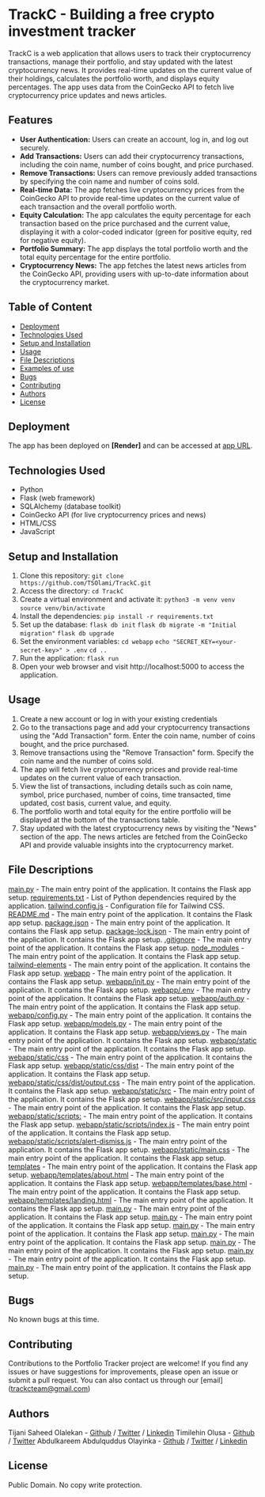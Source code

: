 # TrackC - Building a free crypto investment tracker

TrackC is a web application that allows users to track their cryptocurrency transactions, manage their portfolio, and stay updated with the latest cryptocurrency news. It provides real-time updates on the current value of their holdings, calculates the portfolio worth, and displays equity percentages. The app uses data from the CoinGecko API to fetch live cryptocurrency price updates and news articles.

## Features

- **User Authentication:** Users can create an account, log in, and log out securely.
- **Add Transactions:** Users can add their cryptocurrency transactions, including the coin name, number of coins bought, and price purchased.
- **Remove Transactions:** Users can remove previously added transactions by specifying the coin name and number of coins sold.
- **Real-time Data:** The app fetches live cryptocurrency prices from the CoinGecko API to provide real-time updates on the current value of each transaction and the overall portfolio worth.
- **Equity Calculation:** The app calculates the equity percentage for each transaction based on the price purchased and the current value, displaying it with a color-coded indicator (green for positive equity, red for negative equity).
- **Portfolio Summary:** The app displays the total portfolio worth and the total equity percentage for the entire portfolio.
- **Cryptocurrency News:** The app fetches the latest news articles from the CoinGecko API, providing users with up-to-date information about the cryptocurrency market.

## Table of Content
* [Deployment](#deployment)
* [Technologies Used](#technologies-used)
* [Setup and Installation](#setup-and-installation)
* [Usage](#usage)
* [File Descriptions](#file-descriptions)
* [Examples of use](#examples-of-use)
* [Bugs](#bugs)
* [Contributing](#contributing)
* [Authors](#authors)
* [License](#license)

## Deployment

The app has been deployed on **[Render]** and can be accessed at [app URL](https://trackc-flask-app-wg3p.onrender.com/).


## Technologies Used

- Python
- Flask (web framework)
- SQLAlchemy (database toolkit)
- CoinGecko API (for live cryptocurrency prices and news)
- HTML/CSS
- JavaScript

## Setup and Installation
1. Clone this repository:
 `git clone https://github.com/TSOlami/TrackC.git`
2. Access the directory:
 `cd TrackC`
3. Create a virtual environment and activate it: 
 `python3 -m venv venv`
 `source venv/bin/activate`
4. Install the dependencies:
 `pip install -r requirements.txt`
5. Set up the database:
 `flask db init` 
 `flask db migrate -m "Initial migration"`
 `flask db upgrade`
6. Set the environment variables:
 `cd webapp`
 `echo "SECRET_KEY=<your-secret-key>" > .env`
 `cd ..`
7. Run the application:
 `flask run`
8. Open your web browser and visit http://localhost:5000 to access the application.

## Usage
1. Create a new account or log in with your existing credentials
2. Go to the transactions page and add your cryptocurrency transactions using the "Add Transaction" form. Enter the coin name, number of coins bought, and the price purchased.
3. Remove transactions using the "Remove Transaction" form. Specify the coin name and the number of coins sold.
4. The app will fetch live cryptocurrency prices and provide real-time updates on the current value of each transaction.
5. View the list of transactions, including details such as coin name, symbol, price purchased, number of coins, time transacted, time updated, cost basis, current value, and equity.
6. The portfolio worth and total equity for the entire portfolio will be displayed at the bottom of the transactions table.
7. Stay updated with the latest cryptocurrency news by visiting the "News" section of the app. The news articles are fetched from the CoinGecko API and provide valuable insights into the cryptocurrency market.

## File Descriptions
[main.py](main.py) - The main entry point of the application. It contains the Flask app setup.
[requirements.txt](requirements.txt ) - List of Python dependencies required by the application.
[tailwind.config.js](tailwind.config.js) -  Configuration file for Tailwind CSS.
[README.md](README.md) - The main entry point of the application. It contains the Flask app setup.
[package.json](package.json) - The main entry point of the application. It contains the Flask app setup.
[package-lock.json](package-lock.json) - The main entry point of the application. It contains the Flask app setup.
[.gitignore](.gitignore) - The main entry point of the application. It contains the Flask app setup.
[node_modules](node_modules) - The main entry point of the application. It contains the Flask app setup.
[tailwind-elements](tailwind-elements) - The main entry point of the application. It contains the Flask app setup.
[webapp](webapp) - The main entry point of the application. It contains the Flask app setup.
  [webapp/init.py](/webapp/__init__.py) - The main entry point of the application. It contains the Flask app setup.
  [webapp/.env](webapp/.env) - The main entry point of the application. It contains the Flask app setup.
  [webapp/auth.py](webapp/auth.py) - The main entry point of the application. It contains the Flask app setup.
  [webapp/config.py](webapp/config.py) - The main entry point of the application. It contains the Flask app setup.
  [webapp/models.py](webapp/models.py) - The main entry point of the application. It contains the Flask app setup.
  [webapp/views.py](webapp/views.py) - The main entry point of the application. It contains the Flask app setup.
  [webapp/static](webapp/static) - The main entry point of the application. It contains the Flask app setup.
  [webapp/static/css](webapp/static/css) - The main entry point of the application. It contains the Flask app setup.
  [webapp/static/css/dist](webapp/static/css/dist) - The main entry point of the application. It contains the Flask app setup.
  [webapp/static/css/dist/output.css](webapp/static/css/dist/output.css) - The main entry point of the application. It contains the Flask app setup.
  [webapp/static/src](webapp/static/src) - The main entry point of the application. It contains the Flask app setup.
  [webapp/static/src/input.css](webapp/static/src/input.css) - The main entry point of the application. It contains the Flask app setup.
  [webapp/static/scripts:](webapp/static/scripts:) - The main entry point of the application. It contains the Flask app setup.
  [webapp/static/scripts/index.js](webapp/static/scripts/index.js) - The main entry point of the application. It contains the Flask app setup.
  [webapp/static/scripts/alert-dismiss.js](webapp/static/scripts/alert-dismiss.js) - The main entry point of the application. It contains the Flask app setup.
  [webapp/static/main.css](webapp/static/main.css) - The main entry point of the application. It contains the Flask app setup. 
  [templates](/webapp/templates) - The main entry point of the application. It contains the Flask app setup.
[webapp/templates/about.html](webapp/templates/about.html) - The main entry point of the application. It contains the Flask app setup.
[webapp/templates/base.html](webapp/templates/base.html) - The main entry point of the application. It contains the Flask app setup.
[webapp/templates/landing.html](webapp/templates/landing.html) - The main entry point of the application. It contains the Flask app setup.
[main.py](main.py) - The main entry point of the application. It contains the Flask app setup.
[main.py](main.py) - The main entry point of the application. It contains the Flask app setup.
[main.py](main.py) - The main entry point of the application. It contains the Flask app setup.
[main.py](main.py) - The main entry point of the application. It contains the Flask app setup.
[main.py](main.py) - The main entry point of the application. It contains the Flask app setup.
[main.py](main.py) - The main entry point of the application. It contains the Flask app setup.
[main.py](main.py) - The main entry point of the application. It contains the Flask app setup.


## Bugs
No known bugs at this time. 

## Contributing
Contributions to the Portfolio Tracker project are welcome! If you find any issues or have suggestions for improvements, please open an issue or submit a pull request. You can also contact us through our [email] (trackcteam@gmail.com)

## Authors
Tijani Saheed Olalekan - [Github](https://github.com/TSOlami) / [Twitter](https://twitter.com/def_input_name) / [Linkedin](https://linkedin.com/in/saheed-tijani-b9935625b)
Timilehin Olusa - [Github](https://github.com/DeepBrain07) / [Twitter](https://twitter.com/TimmieOlusa)
Abdulkareem Abdulquddus Olayinka - [Github](https://github.com/Slimanyy) / [Twitter](https://twitter.com/Slimany_) / [Linkedin](https://www.linkedin.com/in/slimany/)
## License
Public Domain. No copy write protection. 
